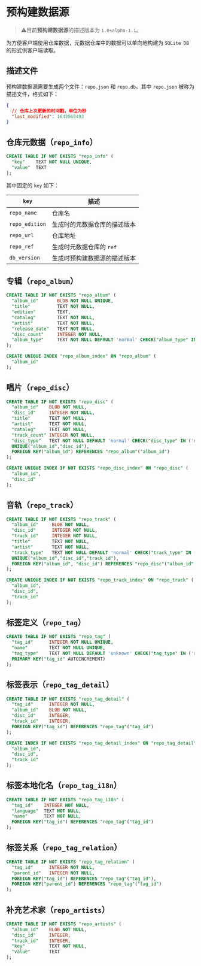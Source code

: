 # 预构建数据源

> ⚠️️目前**预构建数据源**的描述版本为 `1.0+alpha-1.1`。

为方便客户端使用仓库数据，元数据仓库中的数据可以单向地构建为 `SQLite DB` 的形式供客户端读取。

## 描述文件

预构建数据源需要生成两个文件：`repo.json` 和 `repo.db`。其中 `repo.json` 被称为描述文件，格式如下：

```json
{
  // 仓库上次更新的时间戳，单位为秒
  "last_modified": 1642568493
}
```

## 仓库元数据（`repo_info`）

```sql
CREATE TABLE IF NOT EXISTS "repo_info" (
  "key"    TEXT NOT NULL UNIQUE,
  "value"  TEXT
);
```

其中固定的 `key` 如下：

| `key`          | 描述                         |
| -------------- | ---------------------------- |
| `repo_name`    | 仓库名                       |
| `repo_edition` | 生成时的元数据仓库的描述版本 |
| `repo_url`     | 仓库地址                     |
| `repo_ref`     | 生成时元数据仓库的 `ref`     |
| `db_version`   | 生成时预构建数据源的描述版本 |

## 专辑（`repo_album`）

```sql
CREATE TABLE IF NOT EXISTS "repo_album" (
  "album_id"       BLOB NOT NULL UNIQUE,
  "title"          TEXT NOT NULL,
  "edition"        TEXT,
  "catalog"        TEXT NOT NULL,
  "artist"         TEXT NOT NULL,
  "release_date"   TEXT NOT NULL,
  "disc_count"     INTEGER NOT NULL,
  "album_type"     TEXT NOT NULL DEFAULT 'normal' CHECK("album_type" IN ('normal', 'instrumental', 'absolute', 'drama', 'radio', 'vocal'))
);

CREATE UNIQUE INDEX "repo_album_index" ON "repo_album" (
  "album_id"
);
```

## 唱片（`repo_disc`）

```sql
CREATE TABLE IF NOT EXISTS "repo_disc" (
  "album_id"    BLOB NOT NULL,
  "disc_id"     INTEGER NOT NULL,
  "title"       TEXT NOT NULL,
  "artist"      TEXT NOT NULL,
  "catalog"     TEXT NOT NULL,
  "track_count" INTEGER NOT NULL,
  "disc_type"   TEXT NOT NULL DEFAULT 'normal' CHECK("disc_type" IN ('normal', 'instrumental', 'absolute', 'drama', 'radio', 'vocal')),
  UNIQUE("album_id","disc_id"),
  FOREIGN KEY("album_id") REFERENCES "repo_album"("album_id")
);

CREATE UNIQUE INDEX IF NOT EXISTS "repo_disc_index" ON "repo_disc" (
  "album_id",
  "disc_id"
);
```

## 音轨（`repo_track`）

```sql
CREATE TABLE IF NOT EXISTS "repo_track" (
  "album_id"     BLOB NOT NULL,
  "disc_id"      INTEGER NOT NULL,
  "track_id"     INTEGER NOT NULL,
  "title"        TEXT NOT NULL,
  "artist"       TEXT NOT NULL,
  "track_type"   TEXT NOT NULL DEFAULT 'normal' CHECK("track_type" IN ('normal', 'instrumental', 'absolute', 'drama', 'radio', 'vocal')),
  UNIQUE("album_id","disc_id","track_id"),
  FOREIGN KEY("album_id", "disc_id") REFERENCES "repo_disc"("album_id", "disc_id")
);

CREATE UNIQUE INDEX IF NOT EXISTS "repo_track_index" ON "repo_track" (
  "album_id",
  "disc_id",
  "track_id"
);
```

## 标签定义（`repo_tag`）

```sql
CREATE TABLE IF NOT EXISTS "repo_tag" (
  "tag_id"      INTEGER NOT NULL UNIQUE,
  "name"        TEXT NOT NULL UNIQUE,
  "tag_type"    TEXT NOT NULL DEFAULT 'unknown' CHECK("tag_type" IN ('artist', 'group', 'animation', 'series', 'project', 'game', 'organization', 'unknown', 'category')),
  PRIMARY KEY("tag_id" AUTOINCREMENT)
);
```

## 标签表示（`repo_tag_detail`）

```sql
CREATE TABLE IF NOT EXISTS "repo_tag_detail" (
  "tag_id"      INTEGER NOT NULL,
  "album_id"    BLOB NOT NULL,
  "disc_id"     INTEGER,
  "track_id"    INTEGER,
  FOREIGN KEY("tag_id") REFERENCES "repo_tag"("tag_id")
);

CREATE INDEX IF NOT EXISTS "repo_tag_detail_index" ON "repo_tag_detail" (
  "album_id",
  "disc_id",
  "track_id"
);
```

## 标签本地化名（`repo_tag_i18n`）

```sql
CREATE TABLE IF NOT EXISTS "repo_tag_i18n" (
  "tag_id"    INTEGER NOT NULL,
  "language"  TEXT NOT NULL,
  "name"      TEXT NOT NULL,
  FOREIGN KEY("tag_id") REFERENCES "repo_tag"("tag_id")
);
```

## 标签关系（`repo_tag_relation`）

```sql
CREATE TABLE IF NOT EXISTS "repo_tag_relation" (
  "tag_id"      INTEGER NOT NULL,
  "parent_id"   INTEGER NOT NULL,
  FOREIGN KEY("tag_id") REFERENCES "repo_tag"("tag_id"),
  FOREIGN KEY("parent_id") REFERENCES "repo_tag"("tag_id")
);
```

## 补充艺术家（`repo_artists`）

```sql
CREATE TABLE IF NOT EXISTS "repo_artists" (
  "album_id"    BLOB NOT NULL,
  "disc_id"     INTEGER,
  "track_id"    INTEGER,
  "key"         TEXT NOT NULL,
  "value"       TEXT
);
```
